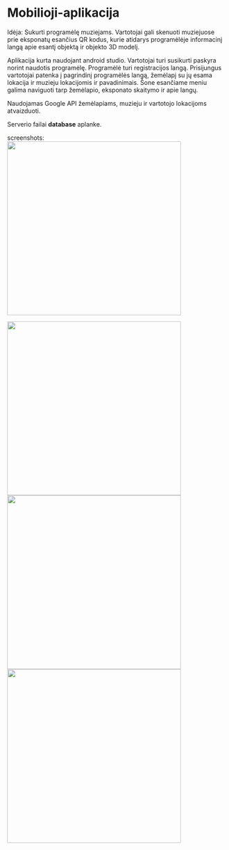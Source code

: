 # Mobilioji-aplikacija

Idėja: 
Sukurti programėlę muziejams. Vartotojai gali skenuoti muziejuose prie eksponatų esančius QR kodus, kurie atidarys programėlėje
informacinį langą apie esantį objektą ir objekto 3D modelį.

Aplikacija kurta naudojant android studio.
Vartotojai turi susikurti paskyra norint naudotis programėlę. Programėlė turi registracijos langą. Prisijungus vartotojai patenka į pagrindinį programėlės langą, žemėlapį su jų esama lokacija ir muzieju lokacijomis ir pavadinimais. Šone esančiame meniu galima naviguoti tarp žemėlapio, eksponato skaitymo ir apie langų.

Naudojamas Google API žemėlapiams, muzieju ir vartotojo lokacijoms atvaizduoti.

Serverio failai **database** aplanke.

screenshots:  
<img src="https://user-images.githubusercontent.com/79107324/175822695-f656bb0e-d2bb-4823-b966-aeaaf0af26c2.jpg" width="400">

<img src="https://user-images.githubusercontent.com/79107324/175822696-1b840262-73b3-440e-b48c-3a0c1e461054.jpg" width="400">


<img src="https://user-images.githubusercontent.com/79107324/175822698-668b18af-78e4-4dc5-a46a-b265ae95196b.jpg" width="400">

<img src="https://user-images.githubusercontent.com/79107324/175822701-84047fed-b486-4242-82dd-28cf0fc06f34.jpg" width="400">
